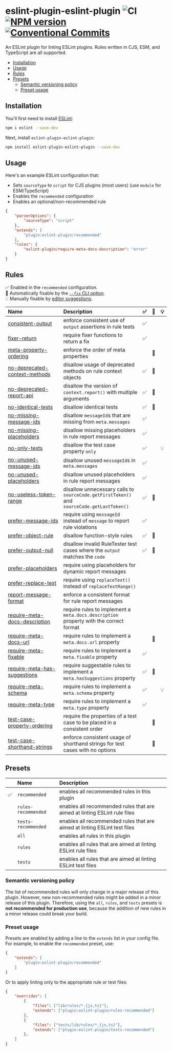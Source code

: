 # eslint-plugin-eslint-plugin ![CI](https://github.com/eslint-community/eslint-plugin-eslint-plugin/workflows/CI/badge.svg) [![NPM version](https://img.shields.io/npm/v/eslint-plugin-eslint-plugin.svg?style=flat)](https://npmjs.org/package/eslint-plugin-eslint-plugin) [![Conventional Commits](https://img.shields.io/badge/Conventional%20Commits-1.0.0-yellow.svg)](https://conventionalcommits.org)

An ESLint plugin for linting ESLint plugins. Rules written in CJS, ESM, and TypeScript are all supported.

<!-- vscode-markdown-toc -->
* [Installation](#Installation)
* [Usage](#Usage)
* [Rules](#Rules)
* [Presets](#Presets)
  * [Semantic versioning policy](#Semanticversioningpolicy)
  * [Preset usage](#Presetusage)

<!-- vscode-markdown-toc-config
	numbering=false
	autoSave=true
	/vscode-markdown-toc-config -->
<!-- /vscode-markdown-toc -->

## <a name='Installation'></a>Installation

You'll first need to install [ESLint](https://eslint.org):

```sh
npm i eslint --save-dev
```

Next, install `eslint-plugin-eslint-plugin`:

```sh
npm install eslint-plugin-eslint-plugin --save-dev
```

## <a name='Usage'></a>Usage

Here's an example ESLint configuration that:

* Sets `sourceType` to `script` for CJS plugins (most users) (use `module` for ESM/TypeScript)
* Enables the `recommended` configuration
* Enables an optional/non-recommended rule

```json
{
    "parserOptions": {
        "sourceType": "script"
    },
    "extends": [
        "plugin:eslint-plugin/recommended"
    ],
    "rules": {
        "eslint-plugin/require-meta-docs-description": "error"
    }
}
```

## <a name='Rules'></a>Rules

<!-- begin rules list -->

✅ Enabled in the `recommended` configuration.\
🔧 Automatically fixable by the [`--fix` CLI option](https://eslint.org/docs/user-guide/command-line-interface#--fix).\
💡 Manually fixable by [editor suggestions](https://eslint.org/docs/developer-guide/working-with-rules#providing-suggestions).

| Name&nbsp;&nbsp;&nbsp;&nbsp;&nbsp;&nbsp;&nbsp;&nbsp;&nbsp;&nbsp;&nbsp;&nbsp;&nbsp;&nbsp;&nbsp;&nbsp;&nbsp;&nbsp;&nbsp;&nbsp;&nbsp;&nbsp;&nbsp;&nbsp;&nbsp; | Description                                                                                | ✅  | 🔧  | 💡  |
| :--------------------------------------------------------------------------------------------------------------------------------------------------------- | :----------------------------------------------------------------------------------------- | :-- | :-- | :-- |
| [consistent-output](docs/rules/consistent-output.md)                                                                                                       | enforce consistent use of `output` assertions in rule tests                                | ✅  |     |     |
| [fixer-return](docs/rules/fixer-return.md)                                                                                                                 | require fixer functions to return a fix                                                    | ✅  |     |     |
| [meta-property-ordering](docs/rules/meta-property-ordering.md)                                                                                             | enforce the order of meta properties                                                       |     | 🔧  |     |
| [no-deprecated-context-methods](docs/rules/no-deprecated-context-methods.md)                                                                               | disallow usage of deprecated methods on rule context objects                               | ✅  | 🔧  |     |
| [no-deprecated-report-api](docs/rules/no-deprecated-report-api.md)                                                                                         | disallow the version of `context.report()` with multiple arguments                         | ✅  | 🔧  |     |
| [no-identical-tests](docs/rules/no-identical-tests.md)                                                                                                     | disallow identical tests                                                                   | ✅  | 🔧  |     |
| [no-missing-message-ids](docs/rules/no-missing-message-ids.md)                                                                                             | disallow `messageId`s that are missing from `meta.messages`                                | ✅  |     |     |
| [no-missing-placeholders](docs/rules/no-missing-placeholders.md)                                                                                           | disallow missing placeholders in rule report messages                                      | ✅  |     |     |
| [no-only-tests](docs/rules/no-only-tests.md)                                                                                                               | disallow the test case property `only`                                                     | ✅  |     | 💡  |
| [no-unused-message-ids](docs/rules/no-unused-message-ids.md)                                                                                               | disallow unused `messageId`s in `meta.messages`                                            | ✅  |     |     |
| [no-unused-placeholders](docs/rules/no-unused-placeholders.md)                                                                                             | disallow unused placeholders in rule report messages                                       | ✅  |     |     |
| [no-useless-token-range](docs/rules/no-useless-token-range.md)                                                                                             | disallow unnecessary calls to `sourceCode.getFirstToken()` and `sourceCode.getLastToken()` | ✅  | 🔧  |     |
| [prefer-message-ids](docs/rules/prefer-message-ids.md)                                                                                                     | require using `messageId` instead of `message` to report rule violations                   | ✅  |     |     |
| [prefer-object-rule](docs/rules/prefer-object-rule.md)                                                                                                     | disallow function-style rules                                                              | ✅  | 🔧  |     |
| [prefer-output-null](docs/rules/prefer-output-null.md)                                                                                                     | disallow invalid RuleTester test cases where the `output` matches the `code`               | ✅  | 🔧  |     |
| [prefer-placeholders](docs/rules/prefer-placeholders.md)                                                                                                   | require using placeholders for dynamic report messages                                     |     |     |     |
| [prefer-replace-text](docs/rules/prefer-replace-text.md)                                                                                                   | require using `replaceText()` instead of `replaceTextRange()`                              |     |     |     |
| [report-message-format](docs/rules/report-message-format.md)                                                                                               | enforce a consistent format for rule report messages                                       |     |     |     |
| [require-meta-docs-description](docs/rules/require-meta-docs-description.md)                                                                               | require rules to implement a `meta.docs.description` property with the correct format      |     |     |     |
| [require-meta-docs-url](docs/rules/require-meta-docs-url.md)                                                                                               | require rules to implement a `meta.docs.url` property                                      |     | 🔧  |     |
| [require-meta-fixable](docs/rules/require-meta-fixable.md)                                                                                                 | require rules to implement a `meta.fixable` property                                       | ✅  |     |     |
| [require-meta-has-suggestions](docs/rules/require-meta-has-suggestions.md)                                                                                 | require suggestable rules to implement a `meta.hasSuggestions` property                    | ✅  | 🔧  |     |
| [require-meta-schema](docs/rules/require-meta-schema.md)                                                                                                   | require rules to implement a `meta.schema` property                                        | ✅  |     | 💡  |
| [require-meta-type](docs/rules/require-meta-type.md)                                                                                                       | require rules to implement a `meta.type` property                                          | ✅  |     |     |
| [test-case-property-ordering](docs/rules/test-case-property-ordering.md)                                                                                   | require the properties of a test case to be placed in a consistent order                   |     | 🔧  |     |
| [test-case-shorthand-strings](docs/rules/test-case-shorthand-strings.md)                                                                                   | enforce consistent usage of shorthand strings for test cases with no options               |     | 🔧  |     |

<!-- end rules list -->

## <a name='Presets'></a>Presets

|   | Name | Description |
|:--|:-----|:------------|
| ✅ | `recommended` | enables all recommended rules in this plugin |
|   | `rules-recommended` | enables all recommended rules that are aimed at linting ESLint rule files |
|   | `tests-recommended` | enables all recommended rules that are aimed at linting ESLint test files |
|   | `all` | enables all rules in this plugin |
|   | `rules` | enables all rules that are aimed at linting ESLint rule files |
|   | `tests` | enables all rules that are aimed at linting ESLint test files |

### <a name='Semanticversioningpolicy'></a>Semantic versioning policy

The list of recommended rules will only change in a major release of this plugin. However, new non-recommended rules might be added in a minor release of this plugin. Therefore, using the `all`, `rules`, and `tests` presets is **not recommended for production use**, because the addition of new rules in a minor release could break your build.

### <a name='Presetusage'></a>Preset usage

Presets are enabled by adding a line to the `extends` list in your config file. For example, to enable the `recommended` preset, use:

```json
{
    "extends": [
        "plugin:eslint-plugin/recommended"
    ]
}
```

Or to apply linting only to the appropriate rule or test files:

```json
{
    "overrides": [
        {
            "files": ["lib/rules/*.{js,ts}"],
            "extends": ["plugin:eslint-plugin/rules-recommended"]
        },
        {
            "files": ["tests/lib/rules/*.{js,ts}"],
            "extends": ["plugin:eslint-plugin/tests-recommended"]
        },
    ]
}
```
